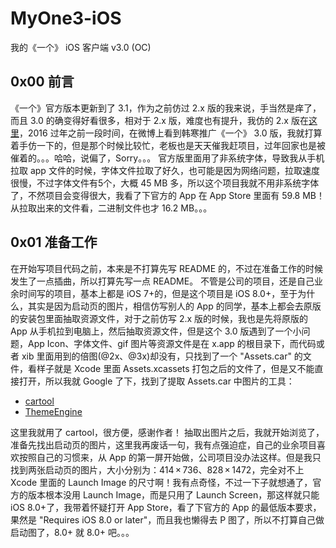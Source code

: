 # MyOne3-iOS
我的《一个》 iOS 客户端 v3.0 (OC)

## 0x00 前言
《一个》官方版本更新到了 3.1，作为之前仿过 2.x 版的我来说，手当然是痒了，而且 3.0 的确变得好看很多，相对于 2.x 版，难度也有提升，我仿的 2.x 版在[这里](https://github.com/meilbn/MyOne-iOS)，2016 过年之前一段时间，在微博上看到韩寒推广《一个》 3.0 版，我就打算着手仿一下的，但是那个时候比较忙，老板也是天天催我赶项目，过年回家也是被催着的。。。哈哈，说偏了，Sorry。。。
官方版里面用了非系统字体，导致我从手机拉取 app 文件的时候，字体文件拉取了好久，也可能是因为网络问题，拉取速度很慢，不过字体文件有5个，大概 45 MB 多，所以这个项目我就不用非系统字体了，不然项目会变得很大，我看了下官方的 App 在 App Store 里面有 59.8 MB！从拉取出来的文件看，二进制文件也才 16.2 MB。。。

## 0x01 准备工作
在开始写项目代码之前，本来是不打算先写 README 的，不过在准备工作的时候发生了一点插曲，所以打算先写一点 README。
不管是公司的项目，还是自己业余时间写的项目，基本上都是 iOS 7+的，但是这个项目是 iOS 8.0+，至于为什么，其实是因为启动页的图片，相信仿写别人的 App 的同学，基本上都会去原版的安装包里面抽取资源文件，对于之前仿写 2.x 版的时候，我也是先将原版的 App 从手机拉到电脑上，然后抽取资源文件，但是这个 3.0 版遇到了一个小问题，App Icon、字体文件、gif 图片等资源文件是在 x.app 的根目录下，而代码或者 xib 里面用到的倍图(@2x、@3x)却没有，只找到了一个 "Assets.car" 的文件，看样子就是 Xcode 里面 Assets.xcassets 打包之后的文件了，但是又不能直接打开，所以我就 Google 了下，找到了提取 Assets.car 中图片的工具：

- [cartool](https://github.com/steventroughtonsmith/cartool)
- [ThemeEngine](https://github.com/alexzielenski/ThemeEngine)

这里我就用了 cartool，很方便，感谢作者！
抽取出图片之后，我就开始浏览了，准备先找出启动页的图片，这里我再废话一句，我有点强迫症，自己的业余项目喜欢按照自己的习惯来，从 App 的第一屏开始做，公司项目没办法这样。但是我只找到两张启动页的图片，大小分别为：414 × 736、828 × 1472，完全对不上 Xcode 里面的 Launch Image 的尺寸啊！我有点奇怪，不过一下子就想通了，官方的版本根本没用 Launch Image，而是只用了 Launch Screen，那这样就只能 iOS 8.0+了，我带着怀疑打开 App Store，看了下官方的 App 的最低版本要求，果然是 "Requires iOS 8.0 or later"，而且我也懒得去 P 图了，所以不打算自己做启动图了，8.0+ 就 8.0+ 吧。。。